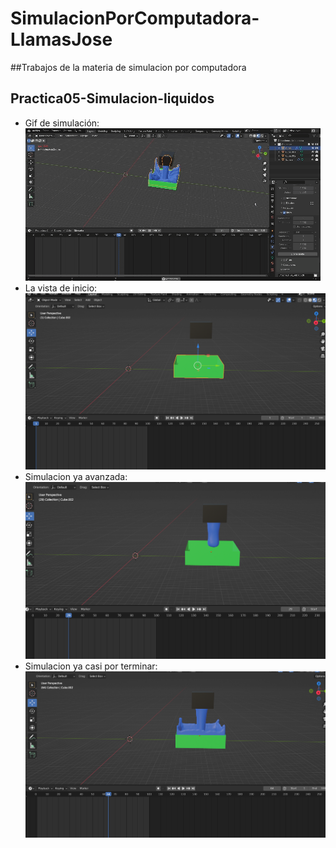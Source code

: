 # SimulacionPorComputadora-LlamasJose
##Trabajos de la materia de simulacion por computadora
## **Practica05-Simulacion-liquidos**
- Gif de simulación:
![GIF](GIF-simulacion-li.gif)
- La vista de inicio:
![La vista de lado](liquidos1.png)
- Simulacion ya avanzada:
![La vista desde el otro lado](liquidos2.png)
- Simulacion ya casi por terminar:
![La vista desde el frente](liquidos3.png)
